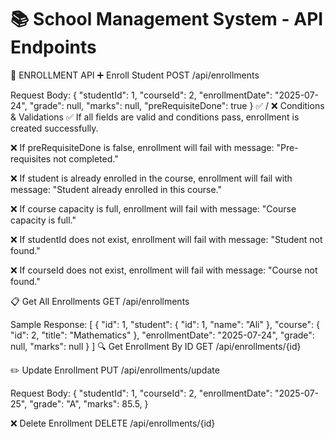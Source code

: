 # 📚 School Management System - API Endpoints

🔹 ENROLLMENT API
➕ Enroll Student
POST /api/enrollments

Request Body:
{
"studentId": 1,
"courseId": 2,
"enrollmentDate": "2025-07-24",
"grade": null,
"marks": null,
"preRequisiteDone": true
}
✅ / ❌ Conditions & Validations
✅ If all fields are valid and conditions pass, enrollment is created successfully.

❌ If preRequisiteDone is false, enrollment will fail with message: "Pre-requisites not completed."

❌ If student is already enrolled in the course, enrollment will fail with message: "Student already enrolled in this course."

❌ If course capacity is full, enrollment will fail with message: "Course capacity is full."

❌ If studentId does not exist, enrollment will fail with message: "Student not found."

❌ If courseId does not exist, enrollment will fail with message: "Course not found."



📋 Get All Enrollments
GET /api/enrollments

Sample Response:
[
{
"id": 1,
"student": {
"id": 1,
"name": "Ali"
},
"course": {
"id": 2,
"title": "Mathematics"
},
"enrollmentDate": "2025-07-24",
"grade": null,
"marks": null
}
]
🔍 Get Enrollment By ID
GET /api/enrollments/{id}

✏️ Update Enrollment
PUT /api/enrollments/update

Request Body:
{
"studentId": 1,
"courseId": 2,
"enrollmentDate": "2025-07-25",
"grade": "A",
"marks": 85.5,
}

❌ Delete Enrollment
DELETE /api/enrollments/{id}
